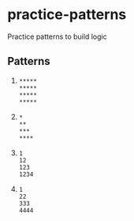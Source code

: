 # practice-patterns
Practice patterns to build logic

## Patterns

1. 
    ```
    *****
    *****
    *****
    *****
    ```

2. 
    ```
    *
    **
    ***
    ****
    ```

3. 
    ```
    1
    12
    123
    1234
    ```

4. 
    ```
    1
    22
    333
    4444
    ```
